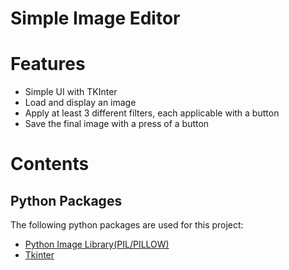# Simple Image Editor
# Features
- Simple UI with TKInter
- Load and display an image
- Apply at least 3 different filters, each applicable with a button
- Save the final image with a press of a button

# Contents
## Python Packages
The following python packages are used for this project:
- [Python Image Library(PIL/PILLOW)](https://pillow.readthedocs.io/en/stable/handbook/overview.html)
- [Tkinter](https://docs.python.org/3/library/tkinter.html)
